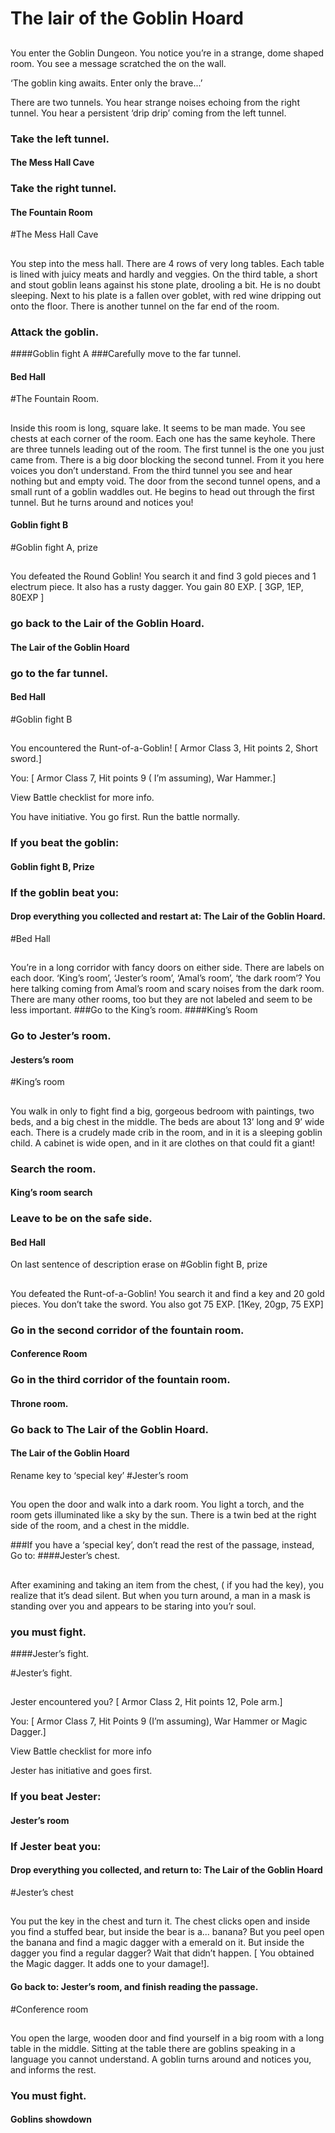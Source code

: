 # The lair of the Goblin Hoard

##
You enter the Goblin Dungeon. You notice you’re in a strange, dome shaped room. You see a message scratched the on the wall.

‘The goblin king awaits. Enter only the brave...’

There are two tunnels. You hear strange noises echoing from the right tunnel. You hear a persistent ‘drip drip’ coming from the left tunnel.
### Take the left tunnel.
#### The Mess Hall Cave
### Take the right tunnel.
#### The Fountain Room
#The Mess Hall Cave 

##
You step into the mess hall. There are 4 rows of very long tables. Each table is lined with juicy meats and hardly and veggies. On the third table, a short and stout goblin leans against his stone plate, drooling a bit. He is no doubt sleeping. Next to his plate is a fallen over goblet, with red wine dripping out onto the floor. There is another tunnel on the far end of the room. 
### Attack the goblin. 
####Goblin fight A
###Carefully move to the far tunnel.
#### Bed Hall



#The Fountain Room.

##
Inside this room is long, square lake. It seems to be man made. You see chests at each corner of the room. Each one has the same keyhole. There are three tunnels leading out of the room. The first tunnel is the one you just came from. There is a big door blocking the second tunnel. From it you here voices you don’t understand. From the third tunnel you see and hear nothing but and empty void. The door from the second tunnel opens, and a small runt of a goblin waddles out. He begins to head out through the first tunnel. But he turns around and notices you! 

#### Goblin fight B



#Goblin fight A, prize

##
You defeated the Round Goblin! You search it and find 3 gold pieces and 1 electrum piece. It also has a rusty dagger. You gain 80 EXP. 
[ 3GP, 1EP, 80EXP ]

### go back to the Lair of the Goblin Hoard.
#### The Lair of the Goblin Hoard
### go to the far tunnel.
#### Bed Hall


#Goblin fight B

##
You encountered the Runt-of-a-Goblin!
[ Armor Class 3, Hit points 2, Short sword.]

You:
[ Armor Class 7, Hit points 9 ( I’m assuming), War Hammer.]

View Battle checklist for more info. 

You have initiative. You go first. Run the battle normally.

### If you beat the goblin: 
#### Goblin fight B, Prize
### If the goblin beat you: 
#### Drop everything you collected and restart at: The Lair of the Goblin Hoard.


#Bed Hall 

##
You’re in a long corridor with fancy doors on either side.
There are labels on each door. 
‘King’s room’, ‘Jester’s room’, ‘Amal’s room’, ‘the dark room’? You here talking coming from Amal’s room and scary noises from the dark room.
There are many other rooms, too but they are not labeled and seem to be less important.
###Go to the King’s room.
####King’s Room
### Go to Jester’s room.
#### Jesters’s room


#King’s room

##
You walk in only to fight find a big, gorgeous bedroom with paintings, two beds, and a big chest in the middle. The beds are about 13’ long and 9’ wide each. There is a crudely made crib in the room, and in it is a sleeping goblin child. A cabinet is wide open, and in it are clothes on that could fit a giant!
### Search the room.
#### King’s room search
### Leave to be on the safe side.
#### Bed Hall
On last sentence of description erase on
#Goblin fight B, prize

##
You defeated the Runt-of-a-Goblin! You search it and find a key and 20 gold pieces. You don’t take the sword. You also got 75 EXP.
[1Key, 20gp, 75 EXP] 

### Go in the second corridor of the fountain room. 
#### Conference Room
### Go in the third corridor of the fountain room.
#### Throne room. 
### Go back to The Lair of the Goblin Hoard.
#### The Lair of the Goblin Hoard
Rename key to ‘special key’
#Jester’s room

##
You open the door and walk into a dark room. You light a torch, and the room gets illuminated like a sky by the sun. There is a twin bed at the right side of the room, and a chest in the middle.

###If you have a ‘special key’, don’t read the rest of the passage, instead, Go to:
####Jester’s chest.

##
After examining and taking an item from the chest, ( if you had the key), you realize that it’s dead silent. But when you turn around, a man in a mask is standing over you and appears to be staring into you’r soul.

### you must fight.
####Jester’s fight.

#Jester’s fight.

##
Jester encountered you?
[ Armor Class 2, Hit points 12, Pole arm.]

You: 
[ Armor Class 7, Hit Points 9 (I’m assuming), War Hammer or Magic Dagger.]

View Battle checklist for more info

Jester has initiative and goes first. 

### If you beat Jester:
#### Jester’s room
### If Jester beat you:
#### Drop everything you collected, and return to: The Lair of the Goblin Hoard



#Jester’s chest

## 
You put the key in the chest and turn it. The chest clicks open and inside you find a stuffed bear, but inside the bear is a... banana? But you peel open the banana and find a magic dagger with a emerald on it. But inside the dagger you find a regular dagger? Wait that didn’t happen. 
[ You obtained the Magic dagger. It adds one to your damage!]. 

#### Go back to: Jester’s room, and finish reading the passage.

#Conference room

##
You open the large, wooden door and find yourself in a big room with a long table in the middle. Sitting at the table there are goblins speaking in a language you cannot understand. A goblin turns around and notices you, and informs the rest. 

### You must fight. 
#### Goblins showdown